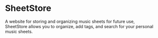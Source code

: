 # SheetStore
A website for storing and organizing music sheets for future use, SheetStore allows you to organize, add tags, and search for your personal music sheets.

